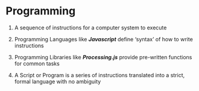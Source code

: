 Programming
============

1. A sequence of instructions for a computer system to execute

2. Programming Languages like ***Javascript*** define ‘syntax’ of how to write instructions
 
3. Programming Libraries like ***Processing.js*** provide pre-written functions for common tasks

4. A Script or Program is a series of instructions translated into a strict, formal language with no ambiguity
